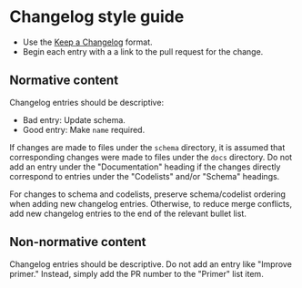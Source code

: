 # Changelog style guide

* Use the [Keep a Changelog](https://keepachangelog.com/en/1.0.0/) format.
* Begin each entry with a a link to the pull request for the change.

## Normative content

Changelog entries should be descriptive:

* Bad entry: Update schema.
* Good entry: Make `name` required.

If changes are made to files under the `schema` directory, it is assumed that corresponding changes were made to files under the `docs` directory. Do not add an entry under the "Documentation" heading if the changes directly correspond to entries under the "Codelists" and/or "Schema" headings.

For changes to schema and codelists, preserve schema/codelist ordering when adding new changelog entries. Otherwise, to reduce merge conflicts, add new changelog entries to the end of the relevant bullet list.

## Non-normative content

Changelog entries should be descriptive. Do not add an entry like "Improve primer." Instead, simply add the PR number to the "Primer" list item.
